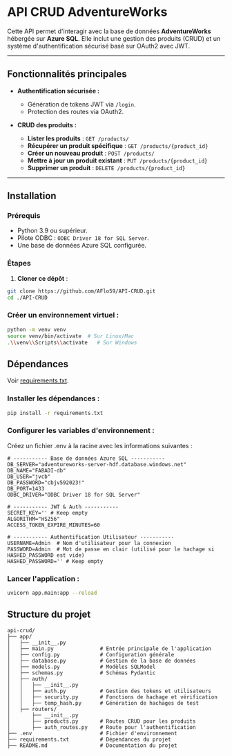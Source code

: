 # **API CRUD AdventureWorks**

Cette API permet d'interagir avec la base de données **AdventureWorks** hébergée sur **Azure SQL**. Elle inclut une gestion des produits (CRUD) et un système d'authentification sécurisé basé sur OAuth2 avec JWT.

---

## **Fonctionnalités principales**

- **Authentification sécurisée :**
  - Génération de tokens JWT via `/login`.
  - Protection des routes via OAuth2.

- **CRUD des produits :**
  - **Lister les produits** : `GET /products/`
  - **Récupérer un produit spécifique** : `GET /products/{product_id}`
  - **Créer un nouveau produit** : `POST /products/`
  - **Mettre à jour un produit existant** : `PUT /products/{product_id}`
  - **Supprimer un produit** : `DELETE /products/{product_id}`

---

## **Installation**

### **Prérequis**
- Python 3.9 ou supérieur.
- Pilote ODBC : `ODBC Driver 18 for SQL Server`.
- Une base de données Azure SQL configurée.

### **Étapes**

1. **Cloner ce dépôt** :

```bash
git clone https://github.com/AFlo59/API-CRUD.git
cd ./API-CRUD
```

### Créer un environnement virtuel :

```bash
python -m venv venv
source venv/bin/activate  # Sur Linux/Mac
.\\venv\\Scripts\\activate   # Sur Windows
```
## Dépendances
Voir [requirements.txt](requirements.txt).

### Installer les dépendances :

```bash
pip install -r requirements.txt
```
### Configurer les variables d'environnement :
   Créez un fichier .env à la racine avec les informations suivantes :

```
# ----------- Base de données Azure SQL -----------
DB_SERVER="adventureworks-server-hdf.database.windows.net"
DB_NAME="FABADI-db"
DB_USER="jvcb"
DB_PASSWORD="cbjv592023!"
DB_PORT=1433
ODBC_DRIVER="ODBC Driver 18 for SQL Server"

# ----------- JWT & Auth -----------
SECRET_KEY='' # Keep empty
ALGORITHM="HS256"
ACCESS_TOKEN_EXPIRE_MINUTES=60

# ----------- Authentification Utilisateur -----------
USERNAME=Admin  # Nom d'utilisateur pour la connexion
PASSWORD=Admin  # Mot de passe en clair (utilisé pour le hachage si HASHED_PASSWORD est vide)
HASHED_PASSWORD='' # Keep empty

```
### Lancer l'application :

```bash
uvicorn app.main:app --reload
```

## Structure du projet

```
api-crud/
├── app/
│   ├── __init__.py
│   ├── main.py               # Entrée principale de l'application
│   ├── config.py             # Configuration générale
│   ├── database.py           # Gestion de la base de données
│   ├── models.py             # Modèles SQLModel
│   ├── schemas.py            # Schémas Pydantic
│   ├── auth/
│   │   ├── __init__.py
│   │   ├── auth.py           # Gestion des tokens et utilisateurs
│   │   ├── security.py       # Fonctions de hachage et vérification
│   │   ├── temp_hash.py      # Génération de hachages de test
│   ├── routers/
│       ├── __init__.py
│       ├── products.py       # Routes CRUD pour les produits
│       ├── auth_routes.py    # Route pour l'authentification
├── .env                      # Fichier d'environnement
├── requirements.txt          # Dépendances du projet
├── README.md                 # Documentation du projet

```
